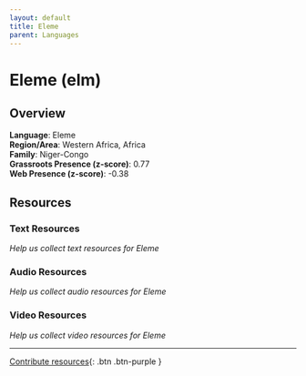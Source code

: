 ```yaml
---
layout: default
title: Eleme
parent: Languages
---
```


# Eleme (elm)

## Overview

**Language**: Eleme  
**Region/Area**: Western Africa, Africa  
**Family**: Niger-Congo  
**Grassroots Presence (z-score)**: 0.77  
**Web Presence (z-score)**: -0.38  

## Resources

### Text Resources
*Help us collect text resources for Eleme*

### Audio Resources
*Help us collect audio resources for Eleme*

### Video Resources
*Help us collect video resources for Eleme*

---

[Contribute resources](https://forms.office.com/e/1SfLJx3u1r){: .btn .btn-purple }
